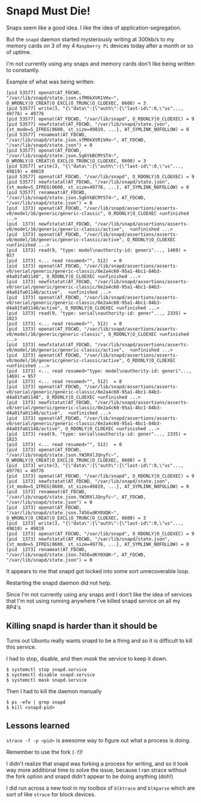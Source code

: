 # Snapd Must Die!

Snaps seem like a good idea. I like the idea of application-segregation.

But the `snapd` daemon started mysteriously writing at 300kb/s to my memory
cards on 3 of my 4 `Raspberry Pi` devices today after a month or so of uptime.

I'm not currently using any snaps and memory cards don't like being written to
constantly.

Example of what was being written:

```
[pid 53577] openat(AT_FDCWD, "/var/lib/snapd/state.json.sfM0kXVR1VHx~", O_WRONLY|O_CREAT|O_EXCL|O_TRUNC|O_CLOEXEC, 0600) = 3
[pid 53577] write(3, "{\"data\":{\"auth\":{\"last-id\":0,\"us"..., 49776) = 49776
[pid 53577] openat(AT_FDCWD, "/var/lib/snapd", O_RDONLY|O_CLOEXEC) = 9
[pid 53577] newfstatat(AT_FDCWD, "/var/lib/snapd/state.json", {st_mode=S_IFREG|0600, st_size=49819, ...}, AT_SYMLINK_NOFOLLOW) = 0
[pid 53577] renameat(AT_FDCWD, "/var/lib/snapd/state.json.sfM0kXVR1VHx~", AT_FDCWD, "/var/lib/snapd/state.json") = 0
[pid 53577] openat(AT_FDCWD, "/var/lib/snapd/state.json.5g6YkBCMYST4~", O_WRONLY|O_CREAT|O_EXCL|O_TRUNC|O_CLOEXEC, 0600) = 3
[pid 53577] write(3, "{\"data\":{\"auth\":{\"last-id\":0,\"us"..., 49819) = 49819
[pid 53577] openat(AT_FDCWD, "/var/lib/snapd", O_RDONLY|O_CLOEXEC) = 9
[pid 53577] newfstatat(AT_FDCWD, "/var/lib/snapd/state.json", {st_mode=S_IFREG|0600, st_size=49776, ...}, AT_SYMLINK_NOFOLLOW) = 0
[pid 53577] renameat(AT_FDCWD, "/var/lib/snapd/state.json.5g6YkBCMYST4~", AT_FDCWD, "/var/lib/snapd/state.json") = 0
[pid  1373] openat(AT_FDCWD, "/var/lib/snapd/assertions/asserts-v0/model/16/generic/generic-classic", O_RDONLY|O_CLOEXEC <unfinished ...>
[pid  1373] newfstatat(AT_FDCWD, "/var/lib/snapd/assertions/asserts-v0/model/16/generic/generic-classic/active",  <unfinished ...>
[pid  1373] openat(AT_FDCWD, "/var/lib/snapd/assertions/asserts-v0/model/16/generic/generic-classic/active", O_RDONLY|O_CLOEXEC <unfinished ...>
[pid  1373] read(9, "type: model\nauthority-id: generi"..., 1469) = 957
[pid  1373] <... read resumed>"", 512)  = 0
[pid  1373] openat(AT_FDCWD, "/var/lib/snapd/assertions/asserts-v0/serial/generic/generic-classic/8e2a4c60-95a1-4bc1-84b3-d4a01fa01148", O_RDONLY|O_CLOEXEC <unfinished ...>
[pid  1373] newfstatat(AT_FDCWD, "/var/lib/snapd/assertions/asserts-v0/serial/generic/generic-classic/8e2a4c60-95a1-4bc1-84b3-d4a01fa01148/active",  <unfinished ...>
[pid  1373] openat(AT_FDCWD, "/var/lib/snapd/assertions/asserts-v0/serial/generic/generic-classic/8e2a4c60-95a1-4bc1-84b3-d4a01fa01148/active", O_RDONLY|O_CLOEXEC <unfinished ...>
[pid  1373] read(9, "type: serial\nauthority-id: gener"..., 2335) = 1823
[pid  1373] <... read resumed>"", 512)  = 0
[pid  1373] openat(AT_FDCWD, "/var/lib/snapd/assertions/asserts-v0/model/16/generic/generic-classic", O_RDONLY|O_CLOEXEC <unfinished ...>
[pid  1373] newfstatat(AT_FDCWD, "/var/lib/snapd/assertions/asserts-v0/model/16/generic/generic-classic/active",  <unfinished ...>
[pid  1373] openat(AT_FDCWD, "/var/lib/snapd/assertions/asserts-v0/model/16/generic/generic-classic/active", O_RDONLY|O_CLOEXEC <unfinished ...>
[pid  1373] <... read resumed>"type: model\nauthority-id: generi"..., 1469) = 957
[pid  1373] <... read resumed>"", 512)  = 0
[pid  1373] openat(AT_FDCWD, "/var/lib/snapd/assertions/asserts-v0/serial/generic/generic-classic/8e2a4c60-95a1-4bc1-84b3-d4a01fa01148", O_RDONLY|O_CLOEXEC <unfinished ...>
[pid  1373] newfstatat(AT_FDCWD, "/var/lib/snapd/assertions/asserts-v0/serial/generic/generic-classic/8e2a4c60-95a1-4bc1-84b3-d4a01fa01148/active",  <unfinished ...>
[pid  1373] openat(AT_FDCWD, "/var/lib/snapd/assertions/asserts-v0/serial/generic/generic-classic/8e2a4c60-95a1-4bc1-84b3-d4a01fa01148/active", O_RDONLY|O_CLOEXEC <unfinished ...>
[pid  1373] read(9, "type: serial\nauthority-id: gener"..., 2335) = 1823
[pid  1373] <... read resumed>"", 512)  = 0
[pid  1373] openat(AT_FDCWD, "/var/lib/snapd/state.json.YW3RXlJQnyfc~", O_WRONLY|O_CREAT|O_EXCL|O_TRUNC|O_CLOEXEC, 0600) = 3
[pid  1373] write(3, "{\"data\":{\"auth\":{\"last-id\":0,\"us"..., 49776) = 49776
[pid  1373] openat(AT_FDCWD, "/var/lib/snapd", O_RDONLY|O_CLOEXEC) = 9
[pid  1373] newfstatat(AT_FDCWD, "/var/lib/snapd/state.json", {st_mode=S_IFREG|0600, st_size=49819, ...}, AT_SYMLINK_NOFOLLOW) = 0
[pid  1373] renameat(AT_FDCWD, "/var/lib/snapd/state.json.YW3RXlJQnyfc~", AT_FDCWD, "/var/lib/snapd/state.json") = 0
[pid  1373] openat(AT_FDCWD, "/var/lib/snapd/state.json.7456vdKY0XQK~", O_WRONLY|O_CREAT|O_EXCL|O_TRUNC|O_CLOEXEC, 0600) = 3
[pid  1373] write(3, "{\"data\":{\"auth\":{\"last-id\":0,\"us"..., 49819) = 49819
[pid  1373] openat(AT_FDCWD, "/var/lib/snapd", O_RDONLY|O_CLOEXEC) = 9
[pid  1373] newfstatat(AT_FDCWD, "/var/lib/snapd/state.json", {st_mode=S_IFREG|0600, st_size=49776, ...}, AT_SYMLINK_NOFOLLOW) = 0
[pid  1373] renameat(AT_FDCWD, "/var/lib/snapd/state.json.7456vdKY0XQK~", AT_FDCWD, "/var/lib/snapd/state.json") = 0
```

It appears to me that snapd got locked into some sort unrecoverable loop.

Restarting the snapd daemon did not help.

Since I'm not currently using any snaps and I don't like the idea of services
that I'm not using running anywhere I've killed snapd service on all my RP4's

## Killing snapd is harder than it should be

Turns out Ubuntu really wants snapd to be a thing and so it is difficult to kill
this service.

I had to stop, disable, and then _mask_ the service to keep it down.

```
$ systemctl stop snapd.service
$ systemctl disable snapd.service
$ systemctl mask snapd.service
```

Then I had to kill the daemon manually

```
$ ps -efw | grep snapd
$ kill <snapd-pid>
```

## Lessons learned

`strace -f -p <pid>` is awesome way to figure out what a process is doing.

Remember to use the fork (`-f`)!

I didn't realize that snapd was forking a process for writing, and so it took
way more additional time to solve the issue, because I ran strace without the
fork option and snapd didn't appear to be doing anything (doh!)

I did run across a new tool in my toolbox of `blktrace` and `blkparse` which are
sort of like `strace` for block devices.
